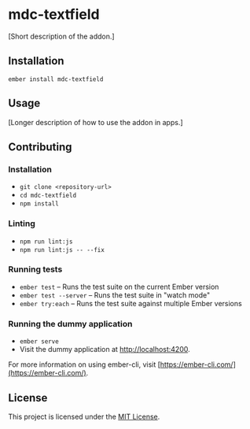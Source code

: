 mdc-textfield
==============================================================================

[Short description of the addon.]

Installation
------------------------------------------------------------------------------

```
ember install mdc-textfield
```


Usage
------------------------------------------------------------------------------

[Longer description of how to use the addon in apps.]


Contributing
------------------------------------------------------------------------------

### Installation

* `git clone <repository-url>`
* `cd mdc-textfield`
* `npm install`

### Linting

* `npm run lint:js`
* `npm run lint:js -- --fix`

### Running tests

* `ember test` – Runs the test suite on the current Ember version
* `ember test --server` – Runs the test suite in "watch mode"
* `ember try:each` – Runs the test suite against multiple Ember versions

### Running the dummy application

* `ember serve`
* Visit the dummy application at [http://localhost:4200](http://localhost:4200).

For more information on using ember-cli, visit [https://ember-cli.com/](https://ember-cli.com/).

License
------------------------------------------------------------------------------

This project is licensed under the [MIT License](LICENSE.md).
